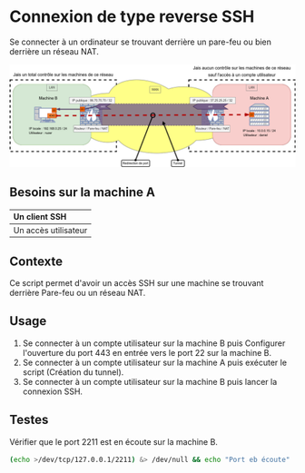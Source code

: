 # Connexion de type reverse SSH
Se connecter à un ordinateur se trouvant derrière un pare-feu ou bien derrière un réseau NAT.

![Schèma réseau](schema/schema.png)

## Besoins sur la machine A

| Un client SSH |
| :------------ |
| Un accès utilisateur |

## Contexte
Ce script permet d'avoir un accès SSH sur une machine se trouvant derrière Pare-feu ou un réseau NAT.
 

## Usage

1. Se connecter à un compte utilisateur sur la machine B puis Configurer l'ouverture du port 443 en entrée vers le port 22 sur la machine B.
2. Se connecter à un compte utilisateur sur la machine A puis exécuter le script (Création du tunnel).
3. Se connecter à un compte utilisateur sur la machine B puis lancer la connexion SSH.

## Testes

Vérifier que le port 2211 est en écoute sur la machine B.

```Bash
(echo >/dev/tcp/127.0.0.1/2211) &> /dev/null && echo "Port eb écoute" || echo "Port fermé"
```
